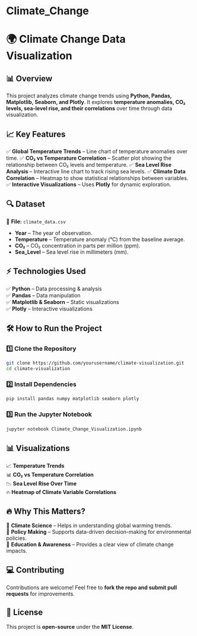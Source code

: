 # Climate_Change
# 🌍 Climate Change Data Visualization

## 📊 Overview
This project analyzes climate change trends using **Python, Pandas, Matplotlib, Seaborn, and Plotly**. It explores **temperature anomalies, CO₂ levels, sea-level rise, and their correlations** over time through data visualization.

## 📈 Key Features
✅ **Global Temperature Trends** – Line chart of temperature anomalies over time.
✅ **CO₂ vs Temperature Correlation** – Scatter plot showing the relationship between CO₂ levels and temperature.
✅ **Sea Level Rise Analysis** – Interactive line chart to track rising sea levels.
✅ **Climate Data Correlation** – Heatmap to show statistical relationships between variables.
✅ **Interactive Visualizations** – Uses **Plotly** for dynamic exploration.

## 🔍 Dataset
📂 **File:** `climate_data.csv`
- **Year** – The year of observation.
- **Temperature** – Temperature anomaly (°C) from the baseline average.
- **CO₂** – CO₂ concentration in parts per million (ppm).
- **Sea_Level** – Sea level rise in millimeters (mm).

## ⚡ Technologies Used
✅ **Python** – Data processing & analysis  
✅ **Pandas** – Data manipulation  
✅ **Matplotlib & Seaborn** – Static visualizations  
✅ **Plotly** – Interactive visualizations  

## 🛠 How to Run the Project
### 1️⃣ Clone the Repository
```sh
git clone https://github.com/yourusername/climate-visualization.git
cd climate-visualization
```
### 2️⃣ Install Dependencies
```sh
pip install pandas numpy matplotlib seaborn plotly
```
### 3️⃣ Run the Jupyter Notebook
```sh
jupyter notebook Climate_Change_Visualization.ipynb
```

## 📊 Visualizations
📈 **Temperature Trends**  
📊 **CO₂ vs Temperature Correlation**  
📉 **Sea Level Rise Over Time**  
🔥 **Heatmap of Climate Variable Correlations**  

## 🔥 Why This Matters?
📌 **Climate Science** – Helps in understanding global warming trends.  
📌 **Policy Making** – Supports data-driven decision-making for environmental policies.  
📌 **Education & Awareness** – Provides a clear view of climate change impacts.

## 💻 Contributing
Contributions are welcome! Feel free to **fork the repo and submit pull requests** for improvements.

## 📜 License
This project is **open-source** under the **MIT License**.


